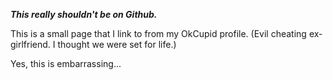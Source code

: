 ***This really shouldn't be on Github.***

This is a small page that I link to from my OkCupid profile. 
(Evil cheating ex-girlfriend. I thought we were set for life.)

Yes, this is embarrassing...
